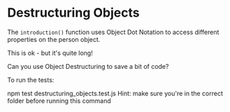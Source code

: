 # Destructuring Objects

The `introduction()` function uses Object Dot Notation to access different properties on the person object.

This is ok - but it's quite long!

Can you use Object Destructuring to save a bit of code?

To run the tests:

npm test destructuring_objects.test.js
Hint: make sure you're in the correct folder before running this command
